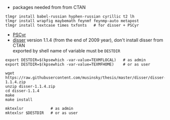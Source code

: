 * packages needed from from CTAN
```
tlmgr install babel-russian hyphen-russian cyrillic t2 lh
tlmgr install wrapfig maybemath feynmf feynmp-auto metapost
tlmgr install textcase times txfonts   # for disser + PSCyr
```
* [PSCyr](https://github.com/musinsky/config/tree/master/TeXLive/PSCyr)
* [disser](https://sourceforge.net/projects/disser/) version 1.1.4 (from the end of 2009 year), don't install disser from CTAN  
exported by shell name of variable must be `DESTDIR`
```
export DESTDIR=$(kpsewhich -var-value=TEXMFLOCAL)   # as admin
export DESTDIR=$(kpsewhich -var-value=TEXMFHOME)    # or as user

wget https://raw.githubusercontent.com/musinsky/thesis/master/disser/disser-1.1.4.zip
unzip disser-1.1.4.zip
cd disser-1.1.4
make
make install

mktexlsr            # as admin
mktexlsr $DESTDIR   # or as user
```
